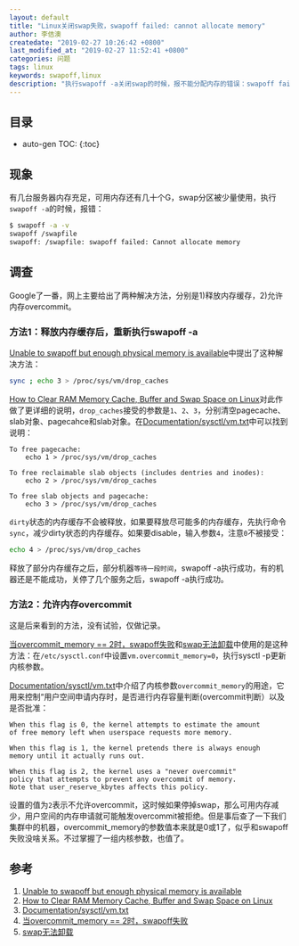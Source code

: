 ```yaml
---
layout: default
title: "Linux关闭swap失败，swapoff failed: cannot allocate memory"
author: 李佶澳
createdate: "2019-02-27 10:26:42 +0800"
last_modified_at: "2019-02-27 11:52:41 +0800"
categories: 问题
tags: linux
keywords: swapoff,linux
description: "执行swapoff -a关闭swap的时候，报不能分配内存的错误：swapoff failed: Cannot allocate memory"
---
```


## 目录
* auto-gen TOC:
{:toc}

## 现象

有几台服务器内存充足，可用内存还有几十个G，swap分区被少量使用，执行`swapoff -a`的时候，报错：

```sh
$ swapoff -a -v
swapoff /swapfile
swapoff: /swapfile: swapoff failed: Cannot allocate memory
```

## 调查

Google了一番，网上主要给出了两种解决方法，分别是1)释放内存缓存，2)允许内存overcommit。

### 方法1：释放内存缓存后，重新执行swapoff -a

[Unable to swapoff but enough physical memory is available][1]中提出了这种解决方法：

```sh
sync ; echo 3 > /proc/sys/vm/drop_caches
```

[How to Clear RAM Memory Cache, Buffer and Swap Space on Linux][2]对此作做了更详细的说明，`drop_caches`接受的参数是`1`、`2`、`3`，分别清空pagecache、slab对象、pagecahce和slab对象。在[Documentation/sysctl/vm.txt][3]中可以找到说明：

```
To free pagecache:
    echo 1 > /proc/sys/vm/drop_caches

To free reclaimable slab objects (includes dentries and inodes):
    echo 2 > /proc/sys/vm/drop_caches

To free slab objects and pagecache:
    echo 3 > /proc/sys/vm/drop_caches
```
 
`dirty`状态的内存缓存不会被释放，如果要释放尽可能多的内存缓存，先执行命令`sync`，减少dirty状态的内存缓存。如果要disable，输入参数`4`，注意`0`不被接受：

```sh
echo 4 > /proc/sys/vm/drop_caches
```

释放了部分内存缓存之后，部分机器`等待一段时间`，swapoff -a执行成功，有的机器还是不能成功，关停了几个服务之后，swapoff -a执行成功。

### 方法2：允许内存overcommit

这是后来看到的方法，没有试验，仅做记录。

[当overcommit_memory == 2时，swapoff失败][4]和[swap无法卸载][5]中使用的是这种方法：在`/etc/sysctl.conf`中设置`vm.overcommit_memory=0`，执行sysctl -p更新内核参数。

[Documentation/sysctl/vm.txt][3]中介绍了内核参数`overcommit_memory`的用途，它用来控制“用户空间申请内存时，是否进行内存容量判断(overcommit判断）以及是否批准：

```
When this flag is 0, the kernel attempts to estimate the amount
of free memory left when userspace requests more memory.

When this flag is 1, the kernel pretends there is always enough
memory until it actually runs out.

When this flag is 2, the kernel uses a "never overcommit"
policy that attempts to prevent any overcommit of memory.
Note that user_reserve_kbytes affects this policy.
```

设置的值为`2`表示不允许overcommit，这时候如果停掉swap，那么可用内存减少，用户空间的内存申请就可能触发overcommit被拒绝。但是事后查了一下我们集群中的机器，overcommit_memory的参数值本来就是0或1了，似乎和swapoff失败没啥关系。不过掌握了一组内核参数，也值了。

## 参考

1. [Unable to swapoff but enough physical memory is available][1]
2. [How to Clear RAM Memory Cache, Buffer and Swap Space on Linux][2]
3. [Documentation/sysctl/vm.txt][3]
4. [当overcommit_memory == 2时，swapoff失败][4]
5. [swap无法卸载][5]

[1]: https://unix.stackexchange.com/questions/321675/unable-to-swapoff-but-enough-physical-memory-is-available "Unable to swapoff but enough physical memory is available"
[2]: https://www.tecmint.com/clear-ram-memory-cache-buffer-and-swap-space-on-linux/ "How to Clear RAM Memory Cache, Buffer and Swap Space on Linux"
[3]: https://github.com/torvalds/linux/blob/master/Documentation/sysctl/vm.txt "Documentation/sysctl/vm.txt"
[4]: http://www.kbase101.com/question/27169.html "当overcommit_memory == 2时，swapoff失败"
[5]: https://blog.51cto.com/wwdhks/1424507 "swap无法卸载"
